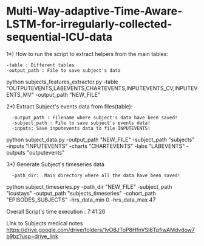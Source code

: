 # Multi-Way-adaptive-Time-Aware-LSTM-for-irregularly-collected-sequential-ICU-data

1*) How to run the script to extract helpers from the main tables:

    -table : Different tables
    -output_path : File to save subject's data

python subjects_features_extractor.py -table "OUTPUTEVENTS,LABEVENTS,CHARTEVENTS,INPUTEVENTS_CV,INPUTEVENTS_MV" -output_path "NEW_FILE"

2*) Extract Subject's events data from files(table):
   
      -output_path : Filename where subject's data have been saved!
      -subject_path : File to save subject's events data!
      -inputs: Save inputevents data to file INPUTEVENTS!
    
python subject_data.py -output_path "NEW_FILE" -subject_path "subjects" -inputs "INPUTEVENTS" -charts "CHARTEVENTS" -labs "LABEVENTS" -outputs "outputevents"

 3*) Generate Subject's timeseries data
 
      -path_dir:  Main directory where all the data have been saved!
    
  python subject_timeseries.py -path_dir "NEW_FILE" -subject_path "icustays" -output_path "subjects_timeseries" -cohort_path "EPISODES_SUBJECTS" -hrs_data_min 0 -hrs_data_max 47

Overall Script's time execution : 7:41:26

Link to Subjects medical notes
https://drive.google.com/drive/folders/1vO8JToP8HfnVSl6TpfiwAMdvdow7b9bz?usp=drive_link

